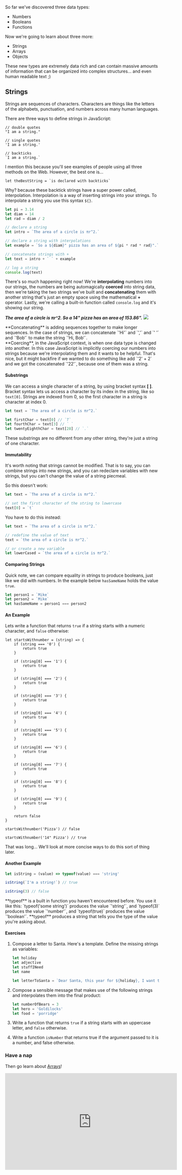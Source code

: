 So far we've discovered three data types:
- Numbers
- Booleans
- Functions

Now we're going to learn about three more:
- Strings
- Arrays
- Objects

These new types are extremely data rich and can contain massive amounts of information that can be organized into complex structures... and even human readable text ;)

## Strings

Strings are sequences of characters. Characters are things like the letters of the alphabets, punctuation, and numbers across many human languages.

There are three ways to define strings in JavaScript:

    // double quotes
    "I am a string."

    // single quotes
    'I am a string.'

    // backticks
    `I am a string.`

I mention this because you'll see examples of people using all three methods on the Web. However, the best one is...

    let theBestString = `is declared with backticks`

Why? because these backtick strings have a super power called, interpolation. Interpolation is a way of inserting strings into your strings. To interpolate a string you use this syntax `${}`.

```javascript
let pi = 3.14
let diam = 14
let rad = diam / 2

// declare a string
let intro = `The area of a circle is πr^2.`

// declare a string with interpolations
let example = `So a ${diam}" pizza has an area of ${pi * rad * rad}".`

// concatenate strings with +
let text = intro + ` ` + example

// log a string
console.log(text)
```
There's so much happening right now! We're **interpolating** numbers into our strings, the numbers are being automagically **coerced** into string data, then we're taking the two strings we've built and **concatenating** them with another string that's just an empty space using the mathematical **+** operator. Lastly, we're calling a built-in function called `console.log` and it's showing our string.

_**The area of a circle is πr^2. So a 14" pizza has an area of 153.86".**_
![](https://media.giphy.com/media/Gd9vJCodapGpi/giphy.gif)

<aside>
**Concatenating** is adding sequences together to make longer sequences. In the case of strings, we can concatenate `'Hi'` and `','` and `' '` and `'Bob'` to make the string `'Hi, Bob'`.
</aside>

<aside>
**Coercing**, in the JavaScript context, is when one data type is changed into another. In this case JavaScript is implicitly coercing our numbers into strings because we're interpolating them and it wants to be helpful. That's nice, but it might backfire if we wanted to do something like add `'2' + 2` and we got the concatenated `'22'`, because one of them was a string.
</aside>

#### Substrings

We can access a single character of a string, by using bracket syntax **[** **]**. Bracket syntax lets us access a character by its index in the string, like so `text[0]`. Strings are indexed from 0, so the first character in a string is character at index 0.

```javascript
let text = `The area of a circle is πr^2.`

let firstChar = text[0] // `T`
let fourthChar = text[3] // ` `
let twentyEighthChar = text[28] // `.`
```

These substrings are no different from any other string, they're just a string of one character.

#### Immutability

It's worth noting that strings cannot be modified. That is to say, you can combine strings into new strings, and you can redeclare variables with new strings, but you can't change the value of a string piecmeal.

So this doesn't work:

```javascript
let text = `The area of a circle is πr^2.`

// set the first character of the string to lowercase
text[0] = `t`
```

You have to do this instead:

```javascript
let text = `The area of a circle is πr^2.`

// redefine the value of text
text = `the area of a circle is πr^2.`

// or create a new variable
let lowerCased = `the area of a circle is πr^2.`
```

#### Comparing Strings

Quick note, we can compare equality in strings to produce booleans, just like we did with numbers. In the example below `hasSameName` holds the value `true`.

```javascript
let person1 = `Mike`
let person2 = `Mike`
let hasSameName = person1 === person2
```

#### An Example

Lets write a function that returns `true` if a string starts with a numeric character, and `false` otherwise:

```
let startsWithnumber = (string) => {
    if (string === '0') {
        return true
    }

    if (string[0] === '1') {
        return true
    }

    if (string[0] === '2') {
        return true
    }

    if (string[0] === '3') {
        return true
    }

    if (string[0] === '4') {
        return true
    }

    if (string[0] === '5') {
        return true
    }

    if (string[0] === '6') {
        return true
    }

    if (string[0] === '7') {
        return true
    }

    if (string[0] === '8') {
        return true
    }

    if (string[0] === '9') {
        return true
    }

    return false
}

startsWithnumber('Pizza') // false

startsWithnumber('14" Pizza') // true
```
That was long... We'll look at more concise ways to do this sort of thing later.

#### Another Example

```javascript
let isString = (value) => typeof(value) === 'string'

isString(`I'm a string!`) // true

isString(3) // false
```

<aside>
**typeof** is a built in function you haven't encountered before. You use it like this:
`typeof('some string')` produces the value `'string'`, and `typeof(3)` produces the value `'number'`, and `typeof(true)` produces the value `'boolean'`.
**typeof** produces a string that tells you the type of the value you're asking about.
</aside>

#### Exercises

1. Compose a letter to Santa. Here's a template. Define the missing strings as variables:

    ```javascript
    let holiday
    let adjective
    let stuffINeed
    let name

    let letterToSanta = `Dear Santa, this year for ${holiday}, I want to become a totally ${adjective} JavaScript coder. I know it will take lots of hard work and focus and I just ask that you give me ${stuffINeed} that I need to succeed in the new year.\nLove, ${name}.`
    ```

2. Compose a sensible message that makes use of the following strings and interpolates them into the final product:

    ```javascript
    let numberOfBears = 3
    let hero = 'Goldilocks'
    let food = 'porridge'
    ```

3. Write a function that returns `true` if a string starts with an uppercase letter, and `false` otherwise.

4. Write a function `isNumber` that returns true if the argument passed to it is a number, and false otherwise.

### Have a nap

Then go learn about [Arrays](/pages/arrays)!

<iframe width="560" height="315" src="https://www.youtube.com/embed/kCpjgl2baLs" frameborder="0" allowfullscreen></iframe>
